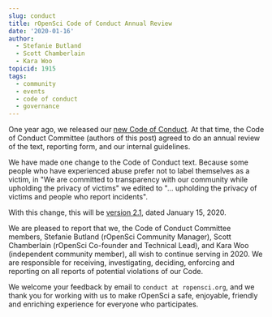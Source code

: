 ```yaml
---
slug: conduct
title: rOpenSci Code of Conduct Annual Review
date: '2020-01-16'
author:
  - Stefanie Butland
  - Scott Chamberlain
  - Kara Woo
topicid: 1915
tags:
  - community
  - events
  - code of conduct
  - governance
---
```

One year ago, we released our [new Code of Conduct](/blog/2019/01/14/conduct/). At that time, the Code of Conduct Committee (authors of this post) agreed to do an annual review of the text, reporting form, and our internal guidelines.

We have made one change to the Code of Conduct text. Because some people who have experienced abuse prefer not to label themselves as a victim, in "We are committed to transparency with our community while upholding the privacy of victims" we edited to "... upholding the privacy of victims and people who report incidents".

With this change, this will be [version 2.1](/code-of-conduct/), dated January 15, 2020.

We are pleased to report that we, the Code of Conduct Committee members, Stefanie Butland (rOpenSci Community Manager), Scott Chamberlain (rOpenSci Co-founder and Technical Lead), and Kara Woo (independent community member), all wish to continue serving in 2020. We are responsible for receiving, investigating, deciding, enforcing and reporting on all reports of potential violations of our Code.

We welcome your feedback by email to `conduct at ropensci.org`, and we thank you for working with us to make rOpenSci a safe, enjoyable, friendly and enriching experience for everyone who participates.
